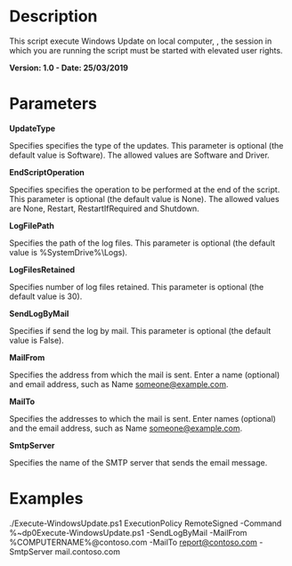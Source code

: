 # Description
This script execute Windows Update on local computer, , the session in which you are running the script must be started with elevated user rights.

**Version: 1.0 - Date: 25/03/2019**

# Parameters

**UpdateType**

Specifies specifies the type of the updates. This parameter is optional (the default value is Software). The allowed values are Software and Driver.

**EndScriptOperation**

Specifies specifies the operation to be performed at the end of the script. This parameter is optional (the default value is None). The allowed values are None, Restart, RestartIfRequired and Shutdown.

**LogFilePath**

Specifies the path of the log files. This parameter is optional (the default value is %SystemDrive%\Logs).

**LogFilesRetained**

Specifies number of log files retained. This parameter is optional (the default value is 30).

**SendLogByMail**

Specifies if send the log by mail. This parameter is optional (the default value is False).

**MailFrom**

Specifies the address from which the mail is sent. Enter a name (optional) and email address, such as Name <someone@example.com>.

**MailTo**

Specifies the addresses to which the mail is sent. Enter names (optional) and the email address, such as Name <someone@example.com>.

**SmtpServer**

Specifies the name of the SMTP server that sends the email message.
   
# Examples

./Execute-WindowsUpdate.ps1 ExecutionPolicy RemoteSigned -Command %~dp0Execute-WindowsUpdate.ps1 -SendLogByMail -MailFrom %COMPUTERNAME%@contoso.com -MailTo report@contoso.com -SmtpServer mail.contoso.com
